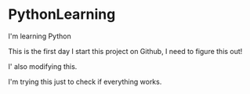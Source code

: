 # PythonLearning
I'm learning Python

This is the first day I start this project on Github, I need to figure this out!

I' also modifying this.

I'm trying this just to check if everything works.